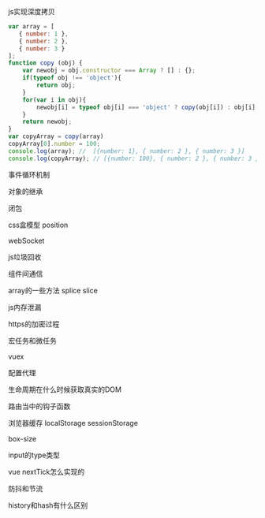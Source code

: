 js实现深度拷贝

```js
var array = [
   { number: 1 },
   { number: 2 },
   { number: 3 }
];
function copy (obj) {
    var newobj = obj.constructor === Array ? [] : {};
    if(typeof obj !== 'object'){
        return obj;
    }
    for(var i in obj){
        newobj[i] = typeof obj[i] === 'object' ? copy(obj[i]) : obj[i];
    }
    return newobj;
}
var copyArray = copy(array)
copyArray[0].number = 100;
console.log(array); //  [{number: 1}, { number: 2 }, { number: 3 }]
console.log(copyArray); // [{number: 100}, { number: 2 }, { number: 3 }]
```

事件循环机制

对象的继承

闭包

css盒模型 position

webSocket

js垃圾回收

组件间通信

array的一些方法 splice slice

js内存泄漏

https的加密过程

宏任务和微任务

vuex

配置代理

生命周期在什么时候获取真实的DOM

路由当中的钩子函数

浏览器缓存 localStorage sessionStorage

box-size

input的type类型

vue nextTick怎么实现的

防抖和节流

history和hash有什么区别